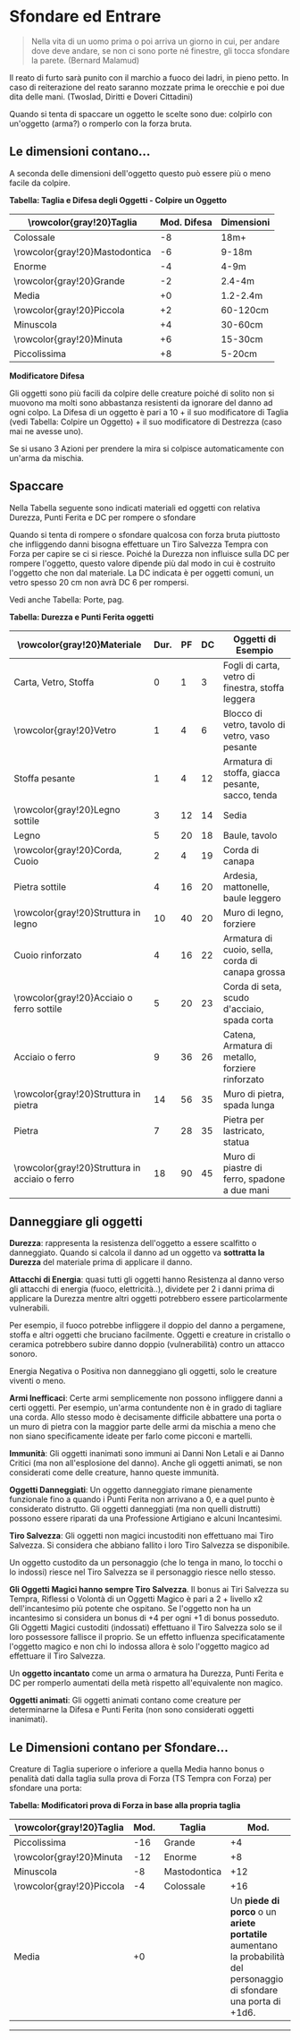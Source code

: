 # Sfondare ed Entrare

> Nella vita di un uomo prima o poi arriva un giorno in cui, per andare dove deve andare, se non ci sono porte né finestre, gli tocca sfondare la parete. (Bernard Malamud)

Il reato di furto sarà punito con il marchio a fuoco dei ladri, in pieno petto. In caso di reiterazione del reato saranno mozzate prima le orecchie e poi due dita delle mani. (Twoslad, Diritti e Doveri Cittadini)

Quando si tenta di spaccare un oggetto le scelte sono due: colpirlo con un'oggetto (arma?) o romperlo con la forza bruta.

## Le dimensioni contano...

A seconda delle dimensioni dell'oggetto questo può essere più o meno facile da colpire.

**Tabella: Taglia e Difesa degli Oggetti - Colpire un Oggetto**

| \rowcolor{gray!20}**Taglia** | **Mod. Difesa** | **Dimensioni** |
| --- | --- | --- |
| Colossale | -8 | 18m+ |
| \rowcolor{gray!20}Mastodontica | -6 | 9-18m |
| Enorme | -4 | 4-9m |
| \rowcolor{gray!20}Grande | -2 | 2.4-4m |
| Media | +0 | 1.2-2.4m |
| \rowcolor{gray!20}Piccola | +2 | 60-120cm |
| Minuscola | +4 | 30-60cm |
| \rowcolor{gray!20}Minuta | +6 | 15-30cm |
| Piccolissima | +8 | 5-20cm |

**Modificatore Difesa**

Gli oggetti sono più facili da colpire delle creature poiché di solito non si muovono ma molti sono abbastanza resistenti da ignorare del danno ad ogni colpo. La Difesa di un oggetto è pari a 10 + il suo modificatore di Taglia (vedi Tabella: Colpire un Oggetto) + il suo modificatore di Destrezza (caso mai ne avesse uno).

Se si usano 3 Azioni per prendere la mira si colpisce automaticamente con un'arma da mischia.

## Spaccare

Nella Tabella seguente sono indicati materiali ed oggetti con relativa Durezza, Punti Ferita e DC per rompere o sfondare

Quando si tenta di rompere o sfondare qualcosa con forza bruta piuttosto che infliggendo danni bisogna effettuare un Tiro Salvezza Tempra con Forza per capire se ci si riesce. Poiché la Durezza non influisce sulla DC per rompere l'oggetto, questo valore dipende più dal modo in cui è costruito l'oggetto che non dal materiale. La DC indicata è per oggetti comuni, un vetro spesso 20 cm non avrà DC 6 per rompersi.

Vedi anche Tabella: Porte, pag. 

**Tabella: Durezza e Punti Ferita oggetti**

| \rowcolor{gray!20}**Materiale** | **Dur.** | **PF** | **DC** | **Oggetti di Esempio** |
| --- | --- | --- | --- | --- |
| Carta, Vetro, Stoffa | 0 | 1 | 3 | Fogli di carta, vetro di finestra, stoffa leggera |
| \rowcolor{gray!20}Vetro | 1 | 4 | 6 | Blocco di vetro, tavolo di vetro, vaso pesante |
| Stoffa pesante | 1 | 4 | 12 | Armatura di stoffa, giacca pesante, sacco, tenda |
| \rowcolor{gray!20}Legno sottile | 3 | 12 | 14 | Sedia |
| Legno | 5 | 20 | 18 | Baule, tavolo |
| \rowcolor{gray!20}Corda, Cuoio | 2 | 4 | 19 | Corda di canapa |
| Pietra sottile | 4 | 16 | 20 | Ardesia, mattonelle, baule leggero |
| \rowcolor{gray!20}Struttura in legno | 10 | 40 | 20 | Muro di legno, forziere |
| Cuoio rinforzato | 4 | 16 | 22 | Armatura di cuoio, sella, corda di canapa grossa |
| \rowcolor{gray!20}Acciaio o ferro sottile | 5 | 20 | 23 | Corda di seta, scudo d'acciaio, spada corta |
| Acciaio o ferro | 9 | 36 | 26 | Catena, Armatura di metallo, forziere rinforzato |
| \rowcolor{gray!20}Struttura in pietra | 14 | 56 | 35 | Muro di pietra, spada lunga |
| Pietra | 7 | 28 | 35 | Pietra per lastricato, statua |
| \rowcolor{gray!20}Struttura in acciaio o ferro | 18 | 90 | 45 | Muro di piastre di ferro, spadone a due mani |

## Danneggiare gli oggetti

**Durezza**: rappresenta la resistenza dell'oggetto a essere scalfitto o danneggiato. Quando si calcola il danno ad un oggetto va **sottratta la Durezza** del materiale prima di applicare il danno.

**Attacchi di Energia**: quasi tutti gli oggetti hanno Resistenza al danno verso gli attacchi di energia (fuoco, elettricità..), dividete per 2 i danni prima di applicare la Durezza mentre altri oggetti potrebbero essere particolarmente vulnerabili.

Per esempio, il fuoco potrebbe infliggere il doppio del danno a pergamene, stoffa e altri oggetti che bruciano facilmente. Oggetti e creature in cristallo o ceramica potrebbero subire danno doppio (vulnerabilità) contro un attacco sonoro.

Energia Negativa o Positiva non danneggiano gli oggetti, solo le creature viventi o meno.

**Armi Inefficaci**: Certe armi semplicemente non possono infliggere danni a certi oggetti. Per esempio, un'arma contundente non è in grado di tagliare una corda.
Allo stesso modo è decisamente difficile abbattere una porta o un muro di pietra con la maggior parte delle armi da mischia a meno che non siano specificamente ideate per farlo come picconi e martelli.

**Immunità**: Gli oggetti inanimati sono immuni ai Danni Non Letali e ai Danno Critici (ma non all'esplosione del danno). Anche gli oggetti animati, se non considerati come delle creature, hanno queste immunità.

**Oggetti Danneggiati**: Un oggetto danneggiato rimane pienamente funzionale fino a quando i Punti Ferita non arrivano a 0, e a quel punto è considerato distrutto. Gli oggetti danneggiati (ma non quelli distrutti) possono essere riparati da una Professione Artigiano e alcuni Incantesimi.

**Tiro Salvezza**: Gli oggetti non magici incustoditi non effettuano mai Tiro Salvezza. Si considera che abbiano fallito i loro Tiro Salvezza se disponibile.

Un oggetto custodito da un personaggio (che lo tenga in mano, lo tocchi o lo indossi) riesce nel Tiro Salvezza se il personaggio riesce nello stesso.

**Gli Oggetti Magici hanno sempre Tiro Salvezza**. Il bonus ai Tiri Salvezza su Tempra, Riflessi o Volontà di un Oggetti Magico è pari a 2 + livello x2 dell'incantesimo più potente che ospitano. Se l'oggetto non ha un incantesimo si considera un bonus di +4 per ogni +1 di bonus posseduto. Gli Oggetti Magici custoditi (indossati) effettuano il Tiro Salvezza solo se il loro possessore fallisce il proprio. Se un effetto influenza specificatamente l'oggetto magico e non chi lo indossa allora è solo l'oggetto magico ad effettuare il Tiro Salvezza.

Un **oggetto incantato** come un arma o armatura ha Durezza, Punti Ferita e DC per romperlo aumentati della metà rispetto all'equivalente non magico.

**Oggetti animati**: Gli oggetti animati contano come creature per determinarne la Difesa e Punti Ferita (non sono considerati oggetti inanimati).

## Le Dimensioni contano per Sfondare...

Creature di Taglia superiore o inferiore a quella Media hanno bonus o penalità dati dalla taglia sulla prova di Forza (TS Tempra con Forza) per sfondare una porta:

**Tabella: Modificatori prova di Forza in base alla propria taglia**

	

| \rowcolor{gray!20}**Taglia** | **Mod.** | **Taglia** | **Mod.** |
| --- | --- | --- | --- |
| Piccolissima | -16 | Grande | +4 |
| \rowcolor{gray!20}Minuta | -12 | Enorme | +8 |
| Minuscola | -8 | Mastodontica | +12 |
| \rowcolor{gray!20}Piccola | -4 | Colossale | +16 |
| Media | +0 |  | Un **piede di porco** o un **ariete portatile** aumentano la probabilità del personaggio di sfondare una porta di +1d6. |

---